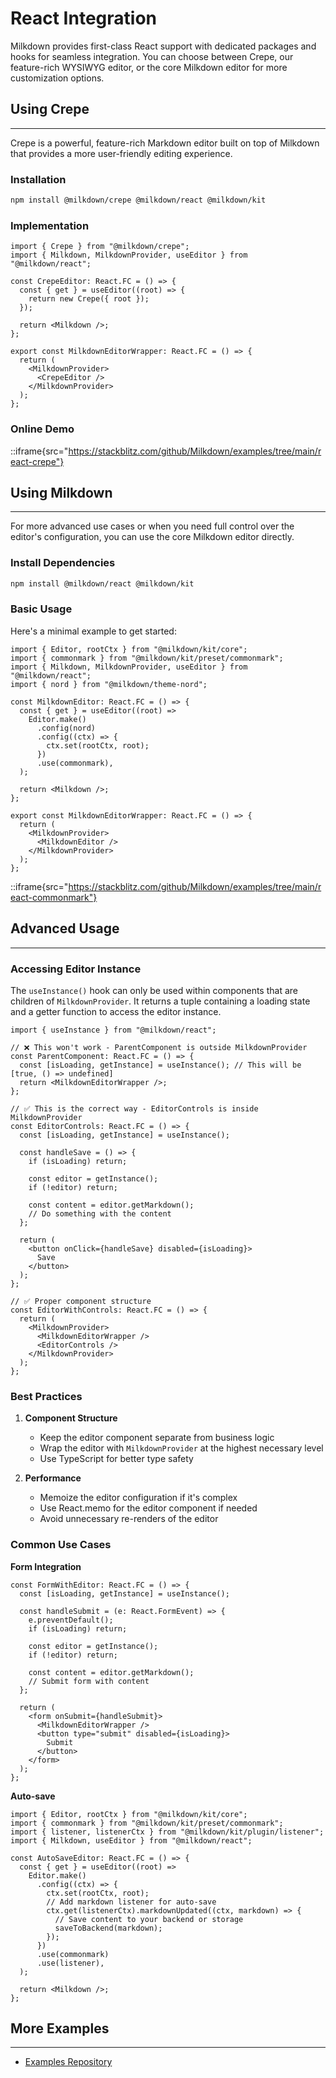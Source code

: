 # React Integration

Milkdown provides first-class React support with dedicated packages and hooks for seamless integration. You can choose between Crepe, our feature-rich WYSIWYG editor, or the core Milkdown editor for more customization options.

## Using Crepe

---

Crepe is a powerful, feature-rich Markdown editor built on top of Milkdown that provides a more user-friendly editing experience.

### Installation

```bash
npm install @milkdown/crepe @milkdown/react @milkdown/kit
```

### Implementation

```tsx
import { Crepe } from "@milkdown/crepe";
import { Milkdown, MilkdownProvider, useEditor } from "@milkdown/react";

const CrepeEditor: React.FC = () => {
  const { get } = useEditor((root) => {
    return new Crepe({ root });
  });

  return <Milkdown />;
};

export const MilkdownEditorWrapper: React.FC = () => {
  return (
    <MilkdownProvider>
      <CrepeEditor />
    </MilkdownProvider>
  );
};
```

### Online Demo

::iframe{src="https://stackblitz.com/github/Milkdown/examples/tree/main/react-crepe"}

## Using Milkdown

---

For more advanced use cases or when you need full control over the editor's configuration, you can use the core Milkdown editor directly.

### Install Dependencies

```bash
npm install @milkdown/react @milkdown/kit
```

### Basic Usage

Here's a minimal example to get started:

```tsx
import { Editor, rootCtx } from "@milkdown/kit/core";
import { commonmark } from "@milkdown/kit/preset/commonmark";
import { Milkdown, MilkdownProvider, useEditor } from "@milkdown/react";
import { nord } from "@milkdown/theme-nord";

const MilkdownEditor: React.FC = () => {
  const { get } = useEditor((root) =>
    Editor.make()
      .config(nord)
      .config((ctx) => {
        ctx.set(rootCtx, root);
      })
      .use(commonmark),
  );

  return <Milkdown />;
};

export const MilkdownEditorWrapper: React.FC = () => {
  return (
    <MilkdownProvider>
      <MilkdownEditor />
    </MilkdownProvider>
  );
};
```

::iframe{src="https://stackblitz.com/github/Milkdown/examples/tree/main/react-commonmark"}

## Advanced Usage

---

### Accessing Editor Instance

The `useInstance()` hook can only be used within components that are children of `MilkdownProvider`. It returns a tuple containing a loading state and a getter function to access the editor instance.

```tsx
import { useInstance } from "@milkdown/react";

// ❌ This won't work - ParentComponent is outside MilkdownProvider
const ParentComponent: React.FC = () => {
  const [isLoading, getInstance] = useInstance(); // This will be [true, () => undefined]
  return <MilkdownEditorWrapper />;
};

// ✅ This is the correct way - EditorControls is inside MilkdownProvider
const EditorControls: React.FC = () => {
  const [isLoading, getInstance] = useInstance();

  const handleSave = () => {
    if (isLoading) return;

    const editor = getInstance();
    if (!editor) return;

    const content = editor.getMarkdown();
    // Do something with the content
  };

  return (
    <button onClick={handleSave} disabled={isLoading}>
      Save
    </button>
  );
};

// ✅ Proper component structure
const EditorWithControls: React.FC = () => {
  return (
    <MilkdownProvider>
      <MilkdownEditorWrapper />
      <EditorControls />
    </MilkdownProvider>
  );
};
```

### Best Practices

1. **Component Structure**

   - Keep the editor component separate from business logic
   - Wrap the editor with `MilkdownProvider` at the highest necessary level
   - Use TypeScript for better type safety

2. **Performance**

   - Memoize the editor configuration if it's complex
   - Use React.memo for the editor component if needed
   - Avoid unnecessary re-renders of the editor

### Common Use Cases

**Form Integration**

```tsx
const FormWithEditor: React.FC = () => {
  const [isLoading, getInstance] = useInstance();

  const handleSubmit = (e: React.FormEvent) => {
    e.preventDefault();
    if (isLoading) return;

    const editor = getInstance();
    if (!editor) return;

    const content = editor.getMarkdown();
    // Submit form with content
  };

  return (
    <form onSubmit={handleSubmit}>
      <MilkdownEditorWrapper />
      <button type="submit" disabled={isLoading}>
        Submit
      </button>
    </form>
  );
};
```

**Auto-save**

```tsx
import { Editor, rootCtx } from "@milkdown/kit/core";
import { commonmark } from "@milkdown/kit/preset/commonmark";
import { listener, listenerCtx } from "@milkdown/kit/plugin/listener";
import { Milkdown, useEditor } from "@milkdown/react";

const AutoSaveEditor: React.FC = () => {
  const { get } = useEditor((root) =>
    Editor.make()
      .config((ctx) => {
        ctx.set(rootCtx, root);
        // Add markdown listener for auto-save
        ctx.get(listenerCtx).markdownUpdated((ctx, markdown) => {
          // Save content to your backend or storage
          saveToBackend(markdown);
        });
      })
      .use(commonmark)
      .use(listener),
  );

  return <Milkdown />;
};
```

## More Examples

---

- [Examples Repository](https://github.com/Milkdown/examples)
